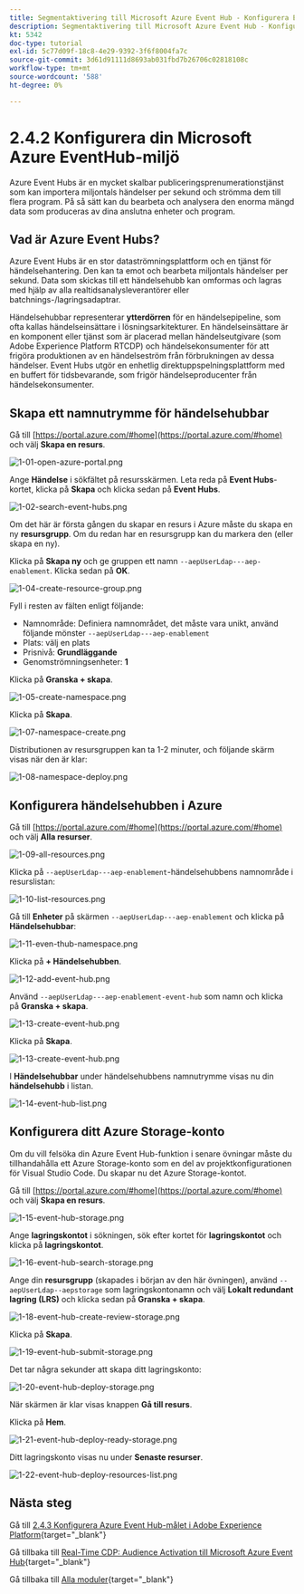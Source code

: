 ```yaml
---
title: Segmentaktivering till Microsoft Azure Event Hub - Konfigurera Event Hub i Azure
description: Segmentaktivering till Microsoft Azure Event Hub - Konfigurera Event Hub i Azure
kt: 5342
doc-type: tutorial
exl-id: 5c77d09f-18c8-4e29-9392-3f6f8004fa7c
source-git-commit: 3d61d91111d8693ab031fbd7b26706c02818108c
workflow-type: tm+mt
source-wordcount: '588'
ht-degree: 0%

---
```


# 2.4.2 Konfigurera din Microsoft Azure EventHub-miljö

Azure Event Hubs är en mycket skalbar publiceringsprenumerationstjänst som kan importera miljontals händelser per sekund och strömma dem till flera program. På så sätt kan du bearbeta och analysera den enorma mängd data som produceras av dina anslutna enheter och program.

## Vad är Azure Event Hubs?

Azure Event Hubs är en stor dataströmningsplattform och en tjänst för händelsehantering. Den kan ta emot och bearbeta miljontals händelser per sekund. Data som skickas till ett händelsehubb kan omformas och lagras med hjälp av alla realtidsanalysleverantörer eller batchnings-/lagringsadaptrar.

Händelsehubbar representerar **ytterdörren** för en händelsepipeline, som ofta kallas händelseinsättare i lösningsarkitekturer. En händelseinsättare är en komponent eller tjänst som är placerad mellan händelseutgivare (som Adobe Experience Platform RTCDP) och händelsekonsumenter för att frigöra produktionen av en händelseström från förbrukningen av dessa händelser. Event Hubs utgör en enhetlig direktuppspelningsplattform med en buffert för tidsbevarande, som frigör händelseproducenter från händelsekonsumenter.

## Skapa ett namnutrymme för händelsehubbar

Gå till [https://portal.azure.com/#home](https://portal.azure.com/#home) och välj **Skapa en resurs**.

![1-01-open-azure-portal.png](./images/101openazureportal.png)

Ange **Händelse** i sökfältet på resursskärmen. Leta reda på **Event Hubs**-kortet, klicka på **Skapa** och klicka sedan på **Event Hubs**.

![1-02-search-event-hubs.png](./images/102searcheventhubs.png)

Om det här är första gången du skapar en resurs i Azure måste du skapa en ny **resursgrupp**. Om du redan har en resursgrupp kan du markera den (eller skapa en ny).

Klicka på **Skapa ny** och ge gruppen ett namn `--aepUserLdap---aep-enablement`. Klicka sedan på **OK**.

![1-04-create-resource-group.png](./images/104createresourcegroup.png)

Fyll i resten av fälten enligt följande:

- Namnområde: Definiera namnområdet, det måste vara unikt, använd följande mönster `--aepUserLdap---aep-enablement`
- Plats: välj en plats
- Prisnivå: **Grundläggande**
- Genomströmningsenheter: **1**

Klicka på **Granska + skapa**.

![1-05-create-namespace.png](./images/105createnamespace.png)

Klicka på **Skapa**.

![1-07-namespace-create.png](./images/107namespacecreate.png)

Distributionen av resursgruppen kan ta 1-2 minuter, och följande skärm visas när den är klar:

![1-08-namespace-deploy.png](./images/108namespacedeploy.png)

## Konfigurera händelsehubben i Azure

Gå till [https://portal.azure.com/#home](https://portal.azure.com/#home) och välj **Alla resurser**.

![1-09-all-resources.png](./images/109allresources.png)

Klicka på `--aepUserLdap---aep-enablement`-händelsehubbens namnområde i resurslistan:

![1-10-list-resources.png](./images/110listresources.png)

Gå till **Enheter** på skärmen `--aepUserLdap---aep-enablement` och klicka på **Händelsehubbar**:

![1-11-even-thub-namespace.png](./images/111eventhubnamespace.png)

Klicka på **+ Händelsehubben**.

![1-12-add-event-hub.png](./images/112addeventhub.png)

Använd `--aepUserLdap---aep-enablement-event-hub` som namn och klicka på **Granska + skapa**.

![1-13-create-event-hub.png](./images/113createeventhub.png)

Klicka på **Skapa**.

![1-13-create-event-hub.png](./images/113createeventhub1.png)

I **Händelsehubbar** under händelsehubbens namnutrymme visas nu din **händelsehubb** i listan.

![1-14-event-hub-list.png](./images/114eventhublist.png)

## Konfigurera ditt Azure Storage-konto

Om du vill felsöka din Azure Event Hub-funktion i senare övningar måste du tillhandahålla ett Azure Storage-konto som en del av projektkonfigurationen för Visual Studio Code. Du skapar nu det Azure Storage-kontot.

Gå till [https://portal.azure.com/#home](https://portal.azure.com/#home) och välj **Skapa en resurs**.

![1-15-event-hub-storage.png](./images/115eventhubstorage.png)

Ange **lagringskontot** i sökningen, sök efter kortet för **lagringskontot** och klicka på **lagringskontot**.

![1-16-event-hub-search-storage.png](./images/116eventhubsearchstorage.png)

Ange din **resursgrupp** (skapades i början av den här övningen), använd `--aepUserLdap--aepstorage` som lagringskontonamn och välj **Lokalt redundant lagring (LRS)** och klicka sedan på **Granska + skapa**.

![1-18-event-hub-create-review-storage.png](./images/118eventhubcreatereviewstorage.png)

Klicka på **Skapa**.

![1-19-event-hub-submit-storage.png](./images/119eventhubsubmitstorage.png)

Det tar några sekunder att skapa ditt lagringskonto:

![1-20-event-hub-deploy-storage.png](./images/120eventhubdeploystorage.png)

När skärmen är klar visas knappen **Gå till resurs**.

Klicka på **Hem**.

![1-21-event-hub-deploy-ready-storage.png](./images/121eventhubdeployreadystorage.png)

Ditt lagringskonto visas nu under **Senaste resurser**.

![1-22-event-hub-deploy-resources-list.png](./images/122eventhubdeployresourceslist.png)

## Nästa steg

Gå till [2.4.3 Konfigurera Azure Event Hub-målet i Adobe Experience Platform](./ex3.md){target="_blank"}

Gå tillbaka till [Real-Time CDP: Audience Activation till Microsoft Azure Event Hub](./segment-activation-microsoft-azure-eventhub.md){target="_blank"}

Gå tillbaka till [Alla moduler](./../../../../overview.md){target="_blank"}
